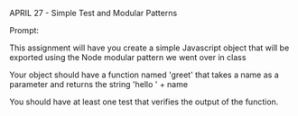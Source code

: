 APRIL 27 - Simple Test and Modular Patterns

Prompt:

This assignment will have you create a simple Javascript object that will be exported using the
Node modular pattern we went over in class

Your object should have a function named 'greet' that takes a name as a parameter and returns
the string 'hello ' + name 

You should have at least one test that verifies the output of the function.